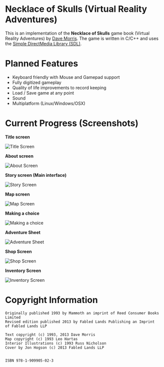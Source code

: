 # Necklace of Skulls (Virtual Reality Adventures)

This is an implementation of the **Necklace of Skulls** game book (Virtual Reality Adventures) by [Dave Morris](https://fabledlands.blogspot.com/). The game is written in C/C++ and uses the [Simple DirectMedia Library (SDL)](https://www.libsdl.org/).

# Planned Features

- Keyboard friendly with Mouse and Gamepad support
- Fully digitized gameplay
- Quality of life improvements to record keeping
- Load / Save game at any point
- Sound
- Multiplatform (Linux/Windows/OSX)

# Current Progress (Screenshots)

**Title screen**

![Title Screen](/screenshots/title-screen.png)

**About screen**

![About Screen](/screenshots/about-screen.png)

**Story screen (Main interface)**

![Story Screen](/screenshots/story-screen.png)

**Map screen**

![Map Screen](/screenshots/map-screen.png)

**Making a choice**

![Making a choice](/screenshots/making-choices.png)

**Adventure Sheet**

![Adventure Sheet](/screenshots/adventure-sheet.png)

**Shop Screen**

![Shop Screen](/screenshots/shop-screen.png)

**Inventory Screen**

![Inventory Screen](/screenshots/inventory-screen.png)

# Copyright Information 

```
Originally published 1993 by Mammoth an imprint of Reed Consumer Books Limited
Revised edition published 2013 by Fabled Lands Publishing an Imprint of Fabled Lands LLP

Text copyright (c) 1993, 2013 Dave Morris
Map copyright (c) 1993 Leo Hartas
Interior Illustrations (c) 1993 Russ Nicholson
Cover by Jon Hogson (c) 2013 Fabled Lands LLP


ISBN 978-1-909905-02-3
```
